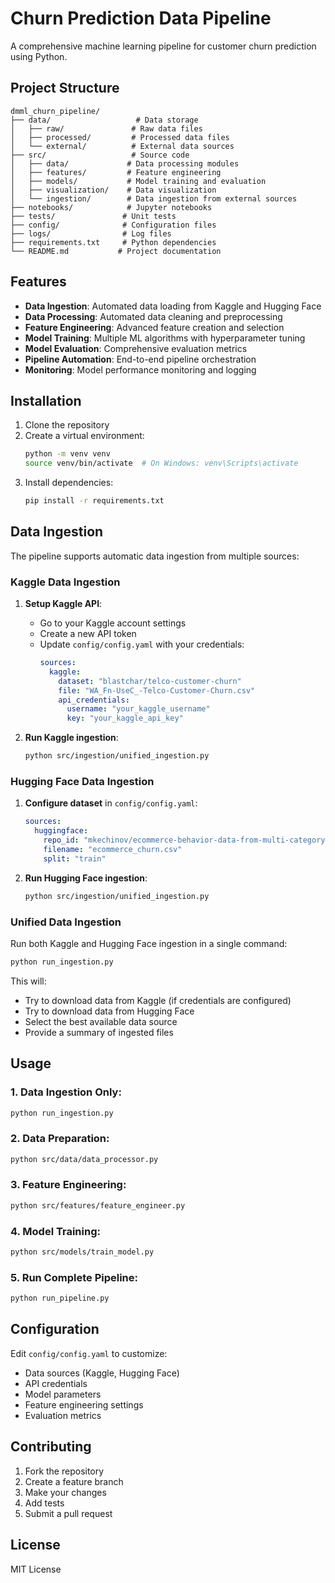 # Churn Prediction Data Pipeline

A comprehensive machine learning pipeline for customer churn prediction using Python.

## Project Structure

```
dmml_churn_pipeline/
├── data/                   # Data storage
│   ├── raw/               # Raw data files
│   ├── processed/         # Processed data files
│   └── external/          # External data sources
├── src/                   # Source code
│   ├── data/             # Data processing modules
│   ├── features/         # Feature engineering
│   ├── models/           # Model training and evaluation
│   ├── visualization/    # Data visualization
│   └── ingestion/        # Data ingestion from external sources
├── notebooks/            # Jupyter notebooks
├── tests/               # Unit tests
├── config/              # Configuration files
├── logs/                # Log files
├── requirements.txt     # Python dependencies
└── README.md           # Project documentation
```

## Features

- **Data Ingestion**: Automated data loading from Kaggle and Hugging Face
- **Data Processing**: Automated data cleaning and preprocessing
- **Feature Engineering**: Advanced feature creation and selection
- **Model Training**: Multiple ML algorithms with hyperparameter tuning
- **Model Evaluation**: Comprehensive evaluation metrics
- **Pipeline Automation**: End-to-end pipeline orchestration
- **Monitoring**: Model performance monitoring and logging

## Installation

1. Clone the repository
2. Create a virtual environment:
   ```bash
   python -m venv venv
   source venv/bin/activate  # On Windows: venv\Scripts\activate
   ```
3. Install dependencies:
   ```bash
   pip install -r requirements.txt
   ```

## Data Ingestion

The pipeline supports automatic data ingestion from multiple sources:

### Kaggle Data Ingestion

1. **Setup Kaggle API**:
   - Go to your Kaggle account settings
   - Create a new API token
   - Update `config/config.yaml` with your credentials:
     ```yaml
     sources:
       kaggle:
         dataset: "blastchar/telco-customer-churn"
         file: "WA_Fn-UseC_-Telco-Customer-Churn.csv"
         api_credentials:
           username: "your_kaggle_username"
           key: "your_kaggle_api_key"
     ```

2. **Run Kaggle ingestion**:
   ```bash
   python src/ingestion/unified_ingestion.py
   ```

### Hugging Face Data Ingestion

1. **Configure dataset** in `config/config.yaml`:
   ```yaml
   sources:
     huggingface:
       repo_id: "mkechinov/ecommerce-behavior-data-from-multi-category-store"
       filename: "ecommerce_churn.csv"
       split: "train"
   ```

2. **Run Hugging Face ingestion**:
   ```bash
   python src/ingestion/unified_ingestion.py
   ```

### Unified Data Ingestion

Run both Kaggle and Hugging Face ingestion in a single command:

```bash
python run_ingestion.py
```

This will:
- Try to download data from Kaggle (if credentials are configured)
- Try to download data from Hugging Face
- Select the best available data source
- Provide a summary of ingested files

## Usage

### 1. Data Ingestion Only:
```bash
python run_ingestion.py
```

### 2. Data Preparation:
```bash
python src/data/data_processor.py
```

### 3. Feature Engineering:
```bash
python src/features/feature_engineer.py
```

### 4. Model Training:
```bash
python src/models/train_model.py
```

### 5. Run Complete Pipeline:
```bash
python run_pipeline.py
```

## Configuration

Edit `config/config.yaml` to customize:
- Data sources (Kaggle, Hugging Face)
- API credentials
- Model parameters
- Feature engineering settings
- Evaluation metrics

## Contributing

1. Fork the repository
2. Create a feature branch
3. Make your changes
4. Add tests
5. Submit a pull request

## License

MIT License
